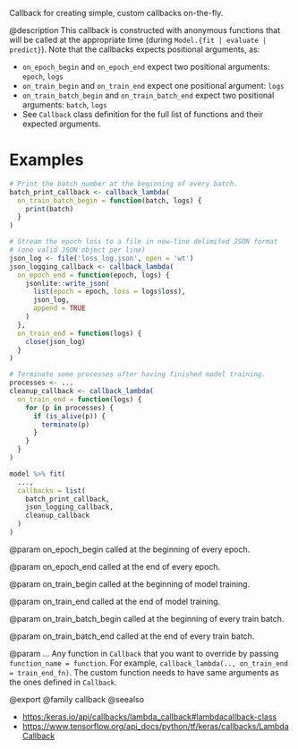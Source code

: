 Callback for creating simple, custom callbacks on-the-fly.

@description
This callback is constructed with anonymous functions that will be called
at the appropriate time (during `Model.{fit | evaluate | predict}`).
Note that the callbacks expects positional arguments, as:

- `on_epoch_begin` and `on_epoch_end` expect two positional arguments:
  `epoch`, `logs`
- `on_train_begin` and `on_train_end` expect one positional argument:
  `logs`
- `on_train_batch_begin` and `on_train_batch_end` expect two positional
  arguments: `batch`, `logs`
- See `Callback` class definition for the full list of functions and their
  expected arguments.

# Examples

```r
# Print the batch number at the beginning of every batch.
batch_print_callback <- callback_lambda(
  on_train_batch_begin = function(batch, logs) {
    print(batch)
  }
)

# Stream the epoch loss to a file in new-line delimited JSON format
# (one valid JSON object per line)
json_log <- file('loss_log.json', open = 'wt')
json_logging_callback <- callback_lambda(
  on_epoch_end = function(epoch, logs) {
    jsonlite::write_json(
      list(epoch = epoch, loss = logs$loss),
      json_log,
      append = TRUE
    )
  },
  on_train_end = function(logs) {
    close(json_log)
  }
)

# Terminate some processes after having finished model training.
processes <- ...
cleanup_callback <- callback_lambda(
  on_train_end = function(logs) {
    for (p in processes) {
      if (is_alive(p)) {
        terminate(p)
      }
    }
  }
)

model %>% fit(
  ...,
  callbacks = list(
    batch_print_callback,
    json_logging_callback,
    cleanup_callback
  )
)
```

@param on_epoch_begin
called at the beginning of every epoch.

@param on_epoch_end
called at the end of every epoch.

@param on_train_begin
called at the beginning of model training.

@param on_train_end
called at the end of model training.

@param on_train_batch_begin
called at the beginning of every train batch.

@param on_train_batch_end
called at the end of every train batch.

@param ...
Any function in `Callback` that you want to override by
passing `function_name = function`. For example,
`callback_lambda(.., on_train_end = train_end_fn)`. The custom function
needs to have same arguments as the ones defined in `Callback`.

@export
@family callback
@seealso
+ <https:/keras.io/api/callbacks/lambda_callback#lambdacallback-class>
+ <https://www.tensorflow.org/api_docs/python/tf/keras/callbacks/LambdaCallback>
